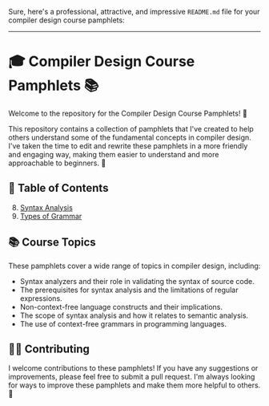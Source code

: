 Sure, here's a professional, attractive, and impressive `README.md` file for your compiler design course pamphlets:

---

# 🎓 Compiler Design Course Pamphlets 📚

Welcome to the repository for the Compiler Design Course Pamphlets! 🎉

This repository contains a collection of pamphlets that I've created to help others understand some of the fundamental concepts in compiler design. I've taken the time to edit and rewrite these pamphlets in a more friendly and engaging way, making them easier to understand and more approachable to beginners. 📝

## 📖 Table of Contents


8. [Syntax Analysis](./Handout/08_Syntax-Analysis.ipynb)
9. [Types of Grammar](./Handout/09_Types-of-Grammar.ipynb)

## 📚 Course Topics

These pamphlets cover a wide range of topics in compiler design, including:

- Syntax analyzers and their role in validating the syntax of source code.
- The prerequisites for syntax analysis and the limitations of regular expressions.
- Non-context-free language constructs and their implications.
- The scope of syntax analysis and how it relates to semantic analysis.
- The use of context-free grammars in programming languages.



## 👩‍💻 Contributing

I welcome contributions to these pamphlets! If you have any suggestions or improvements, please feel free to submit a pull request. I'm always looking for ways to improve these pamphlets and make them more helpful to others. 🙌
